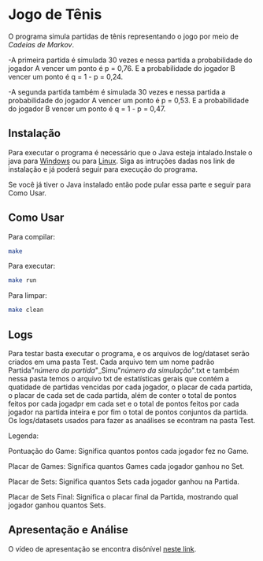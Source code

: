 # Jogo de Tênis

O programa simula partidas de tênis representando o jogo por meio de _Cadeias de Markov_. 

  -A primeira partida é simulada 30 vezes e nessa partida a probabilidade do jogador A vencer um ponto é p = 0,76. E a probabilidade do jogador B vencer um ponto é q = 1 - p = 0,24.
  
  -A segunda partida também é simulada 30 vezes e nessa partida a probabilidade do jogador A vencer um ponto é p = 0,53. E a probabilidade do jogador B vencer um ponto é q = 1 - p = 0,47.

## Instalação
Para executar o programa é necessário que o Java esteja intalado.Instale o java para [Windows](https://www.java.com/pt-BR/download/ie_manual.jsp?locale=pt_BR) ou para [Linux](https://www.java.com/pt-BR/download/). Siga as intruções dadas nos link de instalação e já poderá seguir para execução do programa.

Se você já tiver o Java instalado então pode pular essa parte e seguir para Como Usar.


## Como Usar

Para compilar: 
```bash
make
```
Para executar: 
```bash
make run
```
Para limpar: 
```bash
make clean
```
## Logs
Para testar basta executar o programa, e os arquivos de log/dataset serão criados em uma pasta Test. Cada arquivo tem um nome padrão Partida"_número da partida_"_Simu"_número da simulação_".txt e também nessa pasta temos o arquivo txt de estatísticas gerais que contém a quatidade de partidas vencidas por cada jogador, o placar de cada partida, o placar de cada set de cada partida, além de conter o total de pontos feitos por cada jogadpr em cada set e o total de pontos feitos por cada jogador na partida inteira e por fim o total de pontos conjuntos da partida. Os logs/datasets usados para fazer as anaálises se econtram na pasta Test. 

Legenda:

Pontuação do Game: Significa quantos pontos cada jogador fez no Game.

Placar de Games: Significa quantos Games cada jogador ganhou no Set.

Placar de Sets: Significa quantos Sets cada jogador ganhou na Partida.

Placar de Sets Final: Significa o placar final da Partida, mostrando qual jogador ganhou quantos Sets.

## Apresentação e Análise
O vídeo de apresentação se encontra disónível [neste link]().
